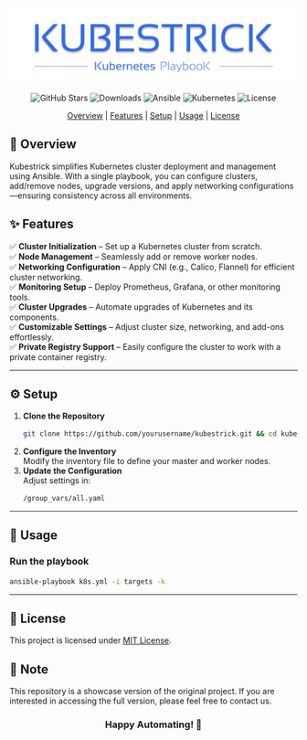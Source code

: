
<p align="center">
    <img src="img/bg.png" alt="Kubestrick Logo">
</p>


<p align="center">
    <img src="https://img.shields.io/github/stars/AhmedMattar21/kubestrick?style=social" alt="GitHub Stars">
    <img src="https://img.shields.io/github/downloads/AhmedMattar21/kubestrick/total" alt="Downloads">
    <img src="https://img.shields.io/badge/ansible-automation-blue" alt="Ansible">
    <img src="https://img.shields.io/badge/kubernetes-cluster-blue" alt="Kubernetes">
    <img src="https://img.shields.io/github/license/AhmedMattar21/kubestrick" alt="License">
</p>



<p align="center">
    <a href="#-overview">Overview</a> | <a href="#-features">Features</a> | <a href="#-setup">Setup</a> | <a href="#-usage">Usage</a> | <a href="#-license">License</a>
</p>

## 🌟 **Overview**  
Kubestrick simplifies Kubernetes cluster deployment and management using Ansible. With a single playbook, you can configure clusters, add/remove nodes, upgrade versions, and apply networking configurations—ensuring consistency across all environments.

## ✨ **Features**  

✅ **Cluster Initialization** – Set up a Kubernetes cluster from scratch.  
✅ **Node Management** – Seamlessly add or remove worker nodes.  
✅ **Networking Configuration** – Apply CNI (e.g., Calico, Flannel) for efficient cluster networking.  
✅ **Monitoring Setup** – Deploy Prometheus, Grafana, or other monitoring tools.  
✅ **Cluster Upgrades** – Automate upgrades of Kubernetes and its components.  
✅ **Customizable Settings** – Adjust cluster size, networking, and add-ons effortlessly.  
✅ **Private Registry Support** – Easily configure the cluster to work with a private container registry.  

---

## ⚙️ **Setup**  

1. **Clone the Repository**  
   ```bash
   git clone https://github.com/yourusername/kubestrick.git && cd kubestrick
   ```
2. **Configure the Inventory**  
   Modify the inventory file to define your master and worker nodes.  
1. **Update the Configuration**  
   Adjust settings in:  
   ```bash
   /group_vars/all.yaml
   ```

---

## 🚀 **Usage**  

### **Run the playbook**  
```bash
ansible-playbook k8s.yml -i targets -k
```
---

## 📝 **License**  
This project is licensed under [MIT License](LICENSE).


## 📢 **Note**

This repository is a showcase version of the original project. If you are interested in accessing the full version, please feel free to contact us.


<h3 align=center> Happy Automating! 🎉 </h3>